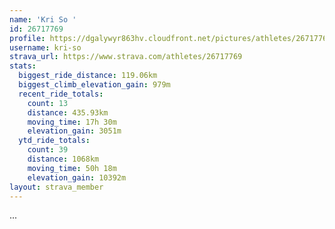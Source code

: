 ```yaml
---
name: 'Kri So '
id: 26717769
profile: https://dgalywyr863hv.cloudfront.net/pictures/athletes/26717769/7761026/13/large.jpg
username: kri-so
strava_url: https://www.strava.com/athletes/26717769
stats:
  biggest_ride_distance: 119.06km
  biggest_climb_elevation_gain: 979m
  recent_ride_totals:
    count: 13
    distance: 435.93km
    moving_time: 17h 30m
    elevation_gain: 3051m
  ytd_ride_totals:
    count: 39
    distance: 1068km
    moving_time: 50h 18m
    elevation_gain: 10392m
layout: strava_member
--- 
```

...

